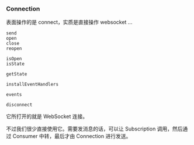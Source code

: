 ### Connection

表面操作的是 connect，实质是直接操作 websocket ...

```
send
open
close
reopen
```

```
isOpen
isState

getState

installEventHandlers

events

disconnect
```

它所打开的就是 WebSocket 连接。

不过我们很少直接使用它。需要发消息的话，可以让 Subscription 调用，然后通过 Consumer 中转，最后才由 Connection 进行发送。
